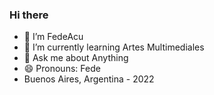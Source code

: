 ### Hi there 
- 👋 I’m FedeAcu
- 🌱 I’m currently learning Artes Multimediales
- 💬 Ask me about Anything
- 😄 Pronouns: Fede
- Buenos Aires, Argentina - 2022
<!--
**FedeAcu/FedeAcu** is a ✨ _special_ ✨ repository because its `README.md` (this file) appears on your GitHub profile.
-->
